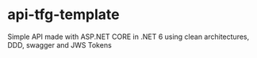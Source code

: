 # api-tfg-template
Simple API made with ASP.NET CORE in .NET 6 using clean architectures, DDD, swagger and JWS Tokens
